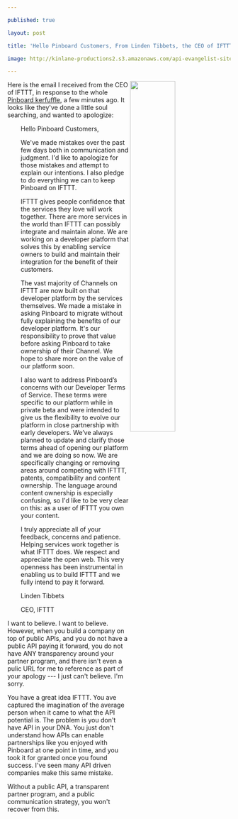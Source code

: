 ---
published: true
layout: post
title: 'Hello Pinboard Customers, From Linden Tibbets, the CEO of IFTTT'
image: http://kinlane-productions2.s3.amazonaws.com/api-evangelist-site/blog/ifttt-291.png
---

<p><img src="https://kinlane-productions2.s3.amazonaws.com/api-evangelist-site/blog/ifttt-291.png" alt="" width="45%" align="right" />
<p class="p1">Here is the email I received from the CEO of IFTTT, in response to the whole <a href="https://blog.pinboard.in/2016/03/my_heroic_and_lazy_stand_against_ifttt/">Pinboard kerfuffle</a>, a few minutes ago. It looks like they've done a little soul searching, and wanted to apologize:
<p class="p1" style="padding-left: 30px;"><span class="s1">Hello Pinboard Customers,</span><em>&nbsp;</em>
<p class="p1" style="padding-left: 30px;"><span class="s1">We've made mistakes over the past few days both in communication and judgment. I'd like to apologize for those mistakes and attempt to explain our intentions. I also pledge to do everything we can to keep Pinboard on IFTTT.</span>
<p class="p1" style="padding-left: 30px;"><span class="s1">IFTTT gives people confidence that the services they love will work together. There are more services in the world than IFTTT can possibly integrate and maintain alone. We are working on a developer platform that solves this by enabling service owners to build and maintain their integration for the benefit of their customers.</span><em>&nbsp;</em>
<p class="p1" style="padding-left: 30px;"><span class="s1">The vast majority of Channels on IFTTT are now built on that developer platform by the services themselves. We made a mistake in asking Pinboard to migrate without fully explaining the benefits of our developer platform. It's our responsibility to prove that value before asking Pinboard to take ownership of their Channel. We hope to share more on the value of our platform soon.</span>
<p class="p1" style="padding-left: 30px;"><span class="s1">I also want to address Pinboard&rsquo;s concerns with our Developer Terms of Service. These terms were specific to our platform while in private beta and were intended to give us the flexibility to evolve our platform in close partnership with early developers. We&rsquo;ve always planned to update and clarify those terms ahead of opening our platform and we are doing so now. We are specifically changing or removing areas around competing with IFTTT, patents, compatibility and content ownership. The language around content ownership is especially confusing, so I'd like to be very clear on this: as a user of IFTTT you own your content.</span>
<p class="p1" style="padding-left: 30px;"><span class="s1">I truly appreciate all of your feedback, concerns and patience. Helping services work together is what IFTTT does. We respect and appreciate the open web. This very openness has been instrumental in enabling us to build IFTTT and we fully intend to pay it forward.</span>
<p class="p1" style="padding-left: 30px;"><span class="s1">Linden Tibbets</span>
<p class="p3" style="padding-left: 30px;"><span class="s2">CEO, IFTTT</span>
<p class="p3">I want to believe. I want to believe. However, when you build a company on top of public APIs, and you do not have a public API paying it forward, you do not have ANY transparency around your partner program, and there isn't even a pulic URL for me to reference as part of your apology --- I just can't believe. I'm sorry.
<p class="p3">You have a great idea IFTTT. You ave captured the imagination of the average person when it came to what the API potential is. The problem is you don't have API in your DNA. You just don't understand how APIs can enable partnerships like you enjoyed with Pinboard at one point in time, and you took it for granted once you found success. I've seen many API driven companies make this same mistake.&nbsp;
<p class="p3">Without a public API, a transparent partner program, and a public communication strategy, you won't recover from this.


